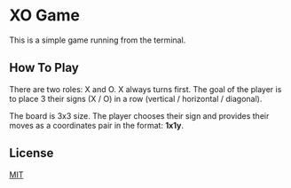 #  XO Game

This is a simple game running from the terminal.

## How To Play

There are two roles: X and O. X always turns first. The goal of the player is to place 3 their signs (X / O) in a row (vertical / horizontal / diagonal).

The board is 3x3 size. The player chooses their sign and provides their moves as a coordinates pair in the format: **1x1y**.

## License

[MIT](/blob/main/LICENSE)
